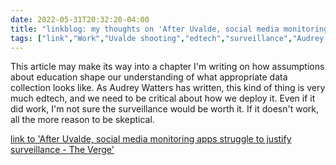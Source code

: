 ---date: 2022-05-31T20:32:20-04:00title: "linkblog: my thoughts on 'After Uvalde, social media monitoring apps struggle to justify surveillance - The Verge'"tags: ["link","Work","Uvalde shooting","edtech","surveillance","Audrey Watters"]---This article may make its way into a chapter I'm writing on how assumptions about education shape our understanding of what appropriate data collection looks like. As Audrey Watters has written, this kind of thing is very much edtech, and we need to be critical about how we deploy it. Even if it did work, I'm not sure the surveillance would be worth it. If it doesn't work, all the more reason to be skeptical. [link to 'After Uvalde, social media monitoring apps struggle to justify surveillance - The Verge'](https://www.theverge.com/2022/5/31/23148541/digital-surveillance-school-shootings-social-sentinel-uvalde)